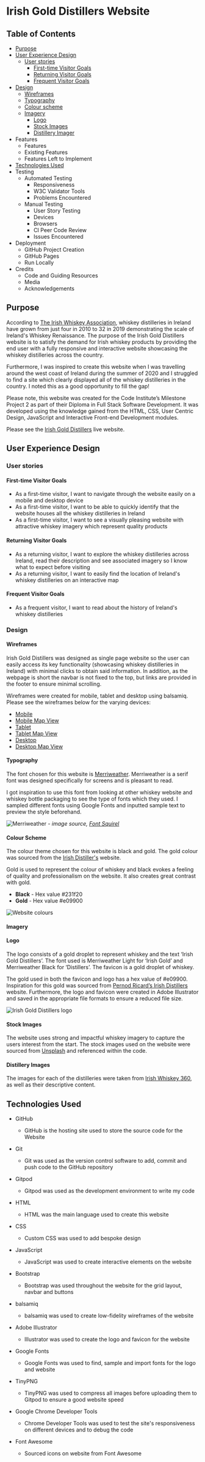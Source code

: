 # Irish Gold Distillers Website

## Table of Contents
* [Purpose](#purpose)
* [User Experience Design](#user-experience-design)
    * [User stories](#user-stories)
        * [First-time Visitor Goals](#first-time-visitor-goals)
        * [Returning Visitor Goals](#returning-visitor-goals)
        * [Frequent Visitor Goals](#frequent-visitor-goals)
* [Design](#design)
    * [Wireframes](#wireframes)
    * [Typography](#typography)
    * [Colour scheme](#colour-scheme)
    * [Imagery](#imagery)
        * [Logo](#logo)
        * [Stock Images](#stock-images)
        * [Distillery Imager](#distillery-images)
* Features
    * Features
    * Existing Features
    * Features Left to Implement
* [Technologies Used](#technologies-used)
* Testing
    * Automated Testing
        * Responsiveness
        * W3C Validator Tools
        * Problems Encountered
    * Manual Testing
        * User Story Testing
        * Devices
        * Browsers
        * CI Peer Code Review
        * Issues Encountered
* Deployment
    * GitHub Project Creation
    * GitHub Pages
    * Run Locally
* Credits
    * Code and Guiding Resources
    * Media
    * Acknowledgements

## Purpose

According to [The Irish Whiskey Association](https://www.drinksireland.ie/Sectors/DI/DI.nsf/vPagesWhiskey/Industry_in_Ireland~the-irish-whiskey-industry!OpenDocument), whiskey distilleries in Ireland have grown from just four in 2010 to 32 in 2019 demonstrating the scale of Ireland's Whiskey Renaissance. The purpose of the Irish Gold Distillers website is to satisfy the demand for Irish whiskey products by providing the end user with a fully responsive and interactive website showcasing the whiskey distilleries across the country. 

Furthermore, I was inspired to create this website when I was travelling around the west coast of Ireland during the summer of 2020 and I struggled to find a site which clearly displayed all of the whiskey distilleries in the country. I noted this as a good opportunity to fill the gap!

Please note, this website was created for the Code Institute’s Milestone Project 2 as part of their Diploma in Full Stack Software Development. It was developed using the knowledge gained from the HTML, CSS, User Centric Design, JavaScript and Interactive Front-end Development modules.

Please see the [Irish Gold Distillers](https://jessicajuliet.github.io/irish-gold-distillers/) live website.

## User Experience Design

### User stories

#### First-time Visitor Goals

* As a first-time visitor, I want to navigate through the website easily on a mobile and desktop device
* As a first-time visitor, I want to be able to quickly identify that the website houses all the whiskey distilleries in Ireland 
* As a first-time visitor, I want to see a visually pleasing website with attractive whiskey imagery which represent quality products

#### Returning Visitor Goals

* As a returning visitor, I want to explore the whiskey distilleries across Ireland, read their description and see associated imagery so I know what to expect before  visiting
* As a returning visitor, I want to easily find the location of Ireland's whiskey distilleries on an interactive map

#### Frequent Visitor Goals
* As a frequent visitor, I want to read about the history of Ireland's whiskey distilleries

### Design

#### Wireframes

Irish Gold Distillers was designed as single page website so the user can easily access its key functionality (showcasing whiskey distilleries in Ireland) with minimal clicks to obtain said information. In addition, as the webpage is short the navbar is not fixed to the top, but links are provided in the footer to ensure minimal scrolling. 

Wireframes were created for mobile, tablet and desktop using balsamiq. Please see the wireframes below for the varying devices:

* [Mobile](https://github.com/JessicaJuliet/irish-gold-distillers/blob/1b44ad115d37410ba98e85bcfdb99d100b33c9df/wireframes/mobile.png)
* [Mobile Map View](https://github.com/JessicaJuliet/irish-gold-distillers/blob/1b44ad115d37410ba98e85bcfdb99d100b33c9df/wireframes/mobile-map-view.png)
* [Tablet](https://github.com/JessicaJuliet/irish-gold-distillers/blob/1b44ad115d37410ba98e85bcfdb99d100b33c9df/wireframes/tablet.png)
* [Tablet Map View](https://github.com/JessicaJuliet/irish-gold-distillers/blob/1b44ad115d37410ba98e85bcfdb99d100b33c9df/wireframes/tablet-map-view.png)
* [Desktop](https://github.com/JessicaJuliet/irish-gold-distillers/blob/1b44ad115d37410ba98e85bcfdb99d100b33c9df/wireframes/desktop.png)
* [Desktop Map View](https://github.com/JessicaJuliet/irish-gold-distillers/blob/1b44ad115d37410ba98e85bcfdb99d100b33c9df/wireframes/desktop-map-view.png)

#### Typography

The font chosen for this website is [Merriweather](https://fonts.google.com/specimen/Merriweather). Merriweather is a serif font was designed specifically for screens and is pleasant to read. 

I got inspiration to use this font from looking at other whiskey website and whiskey bottle packaging to see the type of fonts which they used. I sampled different fonts using Google Fonts and inputted sample text to preview the style beforehand.

![Merriweather](assets/img/merriweather.png) - *image source, [Font Squirel](https://www.fontsquirrel.com/fonts/merriweather)*

#### Colour Scheme

The colour theme chosen for this website is black and gold. The gold colour was sourced from the [Irish Distiller's](https://www.irishdistillers.ie/) website.

Gold is used to represent the colour of whiskey and black evokes a feeling of quality and professionalism on the website. It also creates great contrast with gold. 

* **Black** - Hex value #231f20
* **Gold** - Hex value #e09900

![Website colours](assets/img/colour-scheme.png) 

#### Imagery

#### Logo

The logo consists of a gold droplet to represent whiskey and the text ‘Irish Gold Distillers’. The font used is Merriweather Light for ‘Irish Gold’ and Merriweather Black for ‘Distillers’.  The favicon is a gold droplet of whiskey. 

The gold used in both the favicon and logo has a hex value of #e09900. Inspiration for this gold was sourced from [Pernod Ricard’s Irish Distillers](https://www.irishdistillers.ie/) website. Furthermore, the logo and favicon were created in Adobe Illustrator and saved in the appropriate file formats to ensure a reduced file size. 

![Irish Gold Distillers logo](assets/img/igd-logo-black.png)

#### Stock Images

The website uses strong and impactful whiskey imagery to capture the users interest from the start. The stock images used on the website were sourced from [Unsplash](https://unsplash.com) and referenced within the code.

#### Distillery Images

The images for each of the distilleries were taken from [Irish Whiskey 360](https://irishwhiskey360.com/discover-irelands-whiskey-distilleries/), as well as their descriptive content. 

## Technologies Used

* GitHub
    
    *   GitHub is the hosting site used to store the source code for the Website

* Git

    * Git was used as the version control software to add, commit and push code to the GitHub repository

* Gitpod

    * Gitpod was used as the development environment to write my code

* HTML

    * HTML was the main language used to create this website

* CSS

    * Custom CSS was used to add bespoke design

* JavaScript

    * JavaScript was used to create interactive elements on the website

* Bootstrap

    * Bootstrap was used throughout the website for the grid layout, navbar and buttons

* balsamiq

    * balsamiq was used to create low-fidelity wireframes of the website

* Adobe Illustrator

    * Illustrator was used to create the logo and favicon for the website

* Google Fonts

    * Google Fonts was used to find, sample and import fonts for the logo and website

* TinyPNG

    * TinyPNG was used to compress all images before uploading them to Gitpod to ensure a good website speed

* Google Chrome Developer Tools

    * Chrome Developer Tools was used to test the site's responsiveness on different devices and to debug the code

* Font Awesome

    * Sourced icons on website from Font Awesome